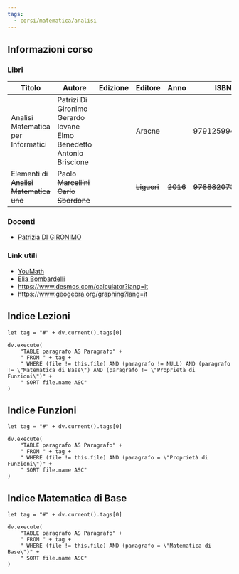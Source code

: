 ```yaml
---
tags:
  - corsi/matematica/analisi
---
```


## Informazioni corso

### Libri
| Titolo                             | Autore                                                                       | Edizione | Editore | Anno | ISBN          | Note |
| ---------------------------------- | ---------------------------------------------------------------------------- | -------- | ------- | ---- | ------------- | ---- |
| Analisi Matematica per Informatici | Patrizi Di Gironimo<br>Gerardo Iovane<br>Elmo Benedetto<br>Antonio Briscione |          | Aracne  |      | 9791259945839 |      |
| ~~Elementi di Analisi Matematica uno~~ | ~~Paolo Marcellini<br>Carlo Sbordone~~                                           |          | ~~Liguori~~ | ~~2016~~ | ~~9788820733834~~ |      |


### Docenti
- [Patrizia DI GIRONIMO](https://docenti.unisa.it/001594/home)

### Link utili
  - [YouMath](https://www.youmath.it/lezioni/analisi-matematica.html)
  - [Elia Bombardelli](https://www.youtube.com/channel/UC3_rz0ss9O7Yy0ypBG4M6lg)
  - https://www.desmos.com/calculator?lang=it
  - https://www.geogebra.org/graphing?lang=it

## Indice Lezioni

```dataviewjs
let tag = "#" + dv.current().tags[0]

dv.execute(
	"TABLE paragrafo AS Paragrafo" +
	" FROM " + tag +
	" WHERE (file != this.file) AND (paragrafo != NULL) AND (paragrafo != \"Matematica di Base\") AND (paragrafo != \"Proprietà di Funzioni\")" +
	" SORT file.name ASC"
)
```

## Indice Funzioni

```dataviewjs
let tag = "#" + dv.current().tags[0]

dv.execute(
	"TABLE paragrafo AS Paragrafo" +
	" FROM " + tag +
	" WHERE (file != this.file) AND (paragrafo = \"Proprietà di Funzioni\")" +
	" SORT file.name ASC"
)
```

## Indice Matematica di Base
```dataviewjs
let tag = "#" + dv.current().tags[0]

dv.execute(
	"TABLE paragrafo AS Paragrafo" +
	" FROM " + tag +
	" WHERE (file != this.file) AND (paragrafo = \"Matematica di Base\")" +
	" SORT file.name ASC"
)
```